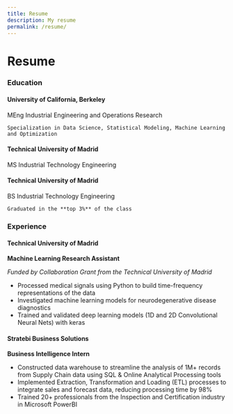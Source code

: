 ```yaml
---
title: Resume
description: My resume
permalink: /resume/
---
```


# Resume

### Education
#### University of California, Berkeley
MEng Industrial Engineering and Operations Research
  
    Specialization in Data Science, Statistical Modeling, Machine Learning and Optimization

#### Technical University of Madrid
MS Industrial Technology Engineering

#### Technical University of Madrid
BS Industrial Technology Engineering
  
    Graduated in the **top 3%** of the class

### Experience
#### Technical University of Madrid
**Machine Learning Research Assistant**

*Funded by Collaboration Grant from the Technical University of Madrid*

* Processed medical signals using Python to build time-frequency representations of the data
* Investigated machine learning models for neurodegenerative disease diagnostics
* Trained and validated deep learning models (1D and 2D Convolutional Neural Nets) with keras

#### Stratebi Business Solutions
**Business Intelligence Intern**

* Constructed data warehouse to streamline the analysis of 1M+ records from Supply Chain data using SQL & Online Analytical Processing tools
* Implemented Extraction, Transformation and Loading (ETL) processes to integrate sales and forecast data, reducing processing time by 98%
* Trained 20+ professionals from the Inspection and Certification industry in Microsoft PowerBI
